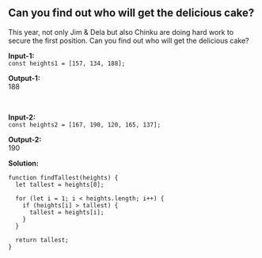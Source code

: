 ## Can you find out who will get the delicious cake?

This year, not only Jim & Dela but also Chinku are doing hard work to secure the first position. Can you find out who will get the delicious cake?
<br>

**Input-1:**
<br>
`const heights1 = [157, 134, 188];`

**Output-1:**
<br>
188

<br>

**Input-2:**
<br>
`const heights2 = [167, 190, 120, 165, 137];`

**Output-2:**
<br>
190

**Solution:**
<br>

    function findTallest(heights) {
      let tallest = heights[0];

      for (let i = 1; i < heights.length; i++) {
        if (heights[i] > tallest) {
          tallest = heights[i];
        }
      }

      return tallest;
    }
